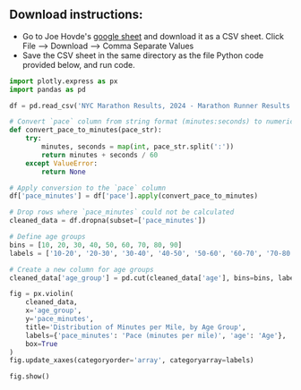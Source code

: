 ## Download instructions:
- Go to Joe Hovde's [google sheet](https://docs.google.com/spreadsheets/d/1O_zxndHKhKMIfJ9e7_M5L7b4F3S__d1nVnUS8iZn8yE/edit?gid=0#gid=0) and download it as a CSV sheet. Click File --> Download --> Comma Separate Values
- Save the CSV sheet in the same directory as the file Python code provided below, and run code.

```python
import plotly.express as px
import pandas as pd

df = pd.read_csv('NYC Marathon Results, 2024 - Marathon Runner Results.csv')

# Convert `pace` column from string format (minutes:seconds) to numeric (float) in minutes
def convert_pace_to_minutes(pace_str):
    try:
        minutes, seconds = map(int, pace_str.split(':'))
        return minutes + seconds / 60
    except ValueError:
        return None

# Apply conversion to the `pace` column
df['pace_minutes'] = df['pace'].apply(convert_pace_to_minutes)

# Drop rows where `pace_minutes` could not be calculated
cleaned_data = df.dropna(subset=['pace_minutes'])

# Define age groups
bins = [10, 20, 30, 40, 50, 60, 70, 80, 90]
labels = ['10-20', '20-30', '30-40', '40-50', '50-60', '60-70', '70-80', '80-90']

# Create a new column for age groups
cleaned_data['age_group'] = pd.cut(cleaned_data['age'], bins=bins, labels=labels, right=False)

fig = px.violin(
    cleaned_data,
    x='age_group',
    y='pace_minutes',
    title='Distribution of Minutes per Mile, by Age Group',
    labels={'pace_minutes': 'Pace (minutes per mile)', 'age': 'Age'},
    box=True
)
fig.update_xaxes(categoryorder='array', categoryarray=labels)

fig.show()
```

